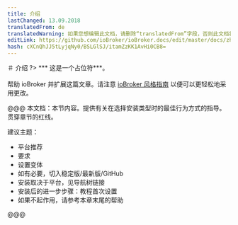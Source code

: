```yaml
---
title: 介绍
lastChanged: 13.09.2018
translatedFrom: de
translatedWarning: 如果您想编辑此文档，请删除“translatedFrom”字段，否则此文档将再次自动翻译
editLink: https://github.com/ioBroker/ioBroker.docs/edit/master/docs/zh-cn/install/README.md
hash: cXCnQhJJ5tLyjqNy0/BSLGlSJ/itamZzKK1AvHi0CB8=
---
```

＃ 介绍
?> *** 这是一个占位符***。<br><br>帮助 ioBroker 并扩展这篇文章。请注意 [ioBroker 风格指南](https://www.iobroker.net/#de/documentation/community/styleguidedoc.md) 以便可以更轻松地采用更改。

@@@ 本文档：本节内容。提供有关在选择安装类型时的最佳行为方式的指导。贯穿章节的红线。

建议主题：

* 平台推荐
* 要求
* 设置变体
* 如有必要，切入稳定版/最新版/GitHub
* 安装取决于平台，见导航树链接
* 安装后的进一步步骤：教程首次设置
* 如果不起作用，请参考本章末尾的帮助

@@@